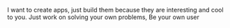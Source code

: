 
I want to create apps, just build them because they are interesting and cool to you. 
Just work on solving your own problems,
Be your own user